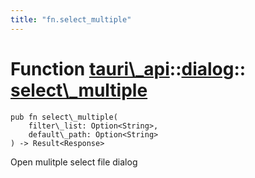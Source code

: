 ```yaml
---
title: "fn.select_multiple"
---
```


# Function [tauri\\\_api](/docs/api/rust/tauri\_api/../index.html)::​[dialog](/docs/api/rust/tauri\_api/index.html)::​[select\\\_multiple](/docs/api/rust/tauri\_api/)

    pub fn select\_multiple(
        filter\_list: Option<String>, 
        default\_path: Option<String>
    ) -> Result<Response>

Open mulitple select file dialog

      